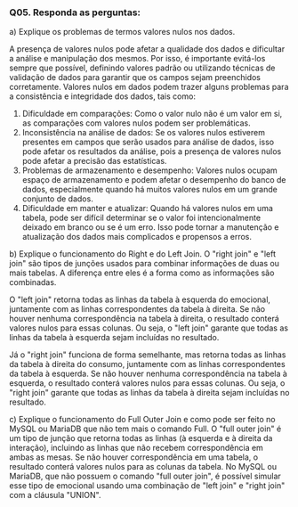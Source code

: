 ### Q05. Responda as perguntas: 

a) Explique os problemas de termos valores nulos nos dados.
 
A presença de valores nulos pode afetar a qualidade dos dados e dificultar a 
análise e manipulação dos mesmos. Por isso, é importante evitá-los sempre que 
possível, definindo valores padrão ou utilizando técnicas de validação de dados 
para garantir que os campos sejam preenchidos corretamente. Valores nulos em dados
podem trazer alguns problemas para a consistência e integridade dos dados, tais como:

1. Dificuldade em comparações: Como o valor nulo não é um valor em si, as comparações com 
valores nulos podem ser problemáticas.
2. Inconsistência na análise de dados: Se os valores nulos estiverem presentes em campos
que serão usados ​​para análise de dados, isso pode afetar os resultados da análise, pois
a presença de valores nulos pode afetar a precisão das estatísticas.
3. Problemas de armazenamento e desempenho: Valores nulos ocupam espaço de armazenamento
e podem afetar o desempenho do banco de dados, especialmente quando há muitos valores 
nulos em um grande conjunto de dados.
4. Dificuldade em manter e atualizar: Quando há valores nulos em uma tabela, pode ser 
difícil determinar se o valor foi intencionalmente deixado em branco ou se é um erro. 
Isso pode tornar a manutenção e atualização dos dados mais complicados e propensos a erros.

b) Explique o funcionamento do Right e do Left Join.
O "right join" e "left join" são tipos de junções usados para combinar informações
de duas ou mais tabelas. A diferença entre eles é a forma como as informações são combinadas.

O "left join" retorna todas as linhas da tabela à esquerda do emocional, juntamente com as
linhas correspondentes da tabela à direita. Se não houver nenhuma correspondência na tabela
à direita, o resultado conterá valores nulos para essas colunas. Ou seja, o "left join" 
garante que todas as linhas da tabela à esquerda sejam incluídas no resultado.

Já o "right join" funciona de forma semelhante, mas retorna todas as linhas da tabela
à direita do consumo, juntamente com as linhas correspondentes da tabela à esquerda. 
Se não houver nenhuma correspondência na tabela à esquerda, o resultado conterá valores 
nulos para essas colunas. Ou seja, o "right join" garante que todas as linhas da tabela 
à direita sejam incluídas no resultado.

c) Explique o funcionamento do Full Outer Join e como pode ser feito no MySQL
ou MariaDB que não tem mais o comando Full.
O "full outer join" é um tipo de junção que retorna todas as linhas (à esquerda
e à direita da interação), incluindo as linhas que não recebem correspondência em 
ambas as mesas. Se não houver correspondência em uma tabela, o resultado conterá valores
nulos para as colunas da tabela.
No MySQL ou MariaDB, que não possuem o comando "full outer join", é possível simular esse
tipo de emocional usando uma combinação de "left join" e "right join" com a cláusula "UNION". 